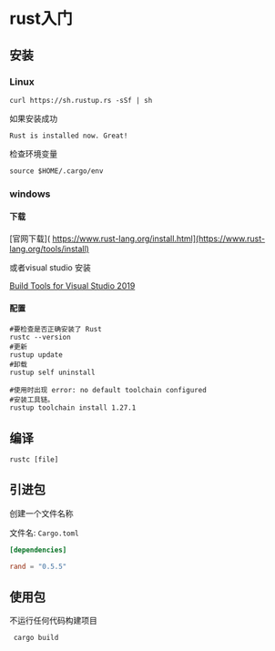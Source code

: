 # rust入门

## 安装

### Linux 

```shell
curl https://sh.rustup.rs -sSf | sh
```

如果安装成功

```
Rust is installed now. Great!
```

检查环境变量

```text
source $HOME/.cargo/env
```

### windows

#### 下载

[官网下载]( https://www.rust-lang.org/install.html](https://www.rust-lang.org/tools/install)

或者visual studio 安装

 [Build Tools for Visual Studio 2019](https://www.visualstudio.com/downloads/#build-tools-for-visual-studio-2019)

#### 配置

```shell
#要检查是否正确安装了 Rust
rustc --version
#更新
rustup update
#卸载 
rustup self uninstall

#使用时出现 error: no default toolchain configured
#安装工具链。
rustup toolchain install 1.27.1  

```

## 编译

```shell
rustc [file]
```



## 引进包

创建一个文件名称

文件名: `Cargo.toml`

```toml
[dependencies]

rand = "0.5.5"
```

## 使用包

不运行任何代码构建项目

```text
 cargo build
```



